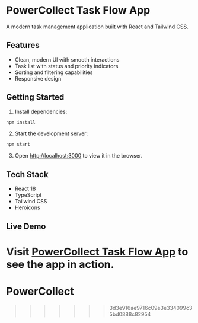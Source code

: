 # PowerCollect Task Flow App

A modern task management application built with React and Tailwind CSS.

## Features

- Clean, modern UI with smooth interactions
- Task list with status and priority indicators
- Sorting and filtering capabilities
- Responsive design

## Getting Started

1. Install dependencies:
```bash
npm install
```

2. Start the development server:
```bash
npm start
```

3. Open [http://localhost:3000](http://localhost:3000) to view it in the browser.

## Tech Stack

- React 18
- TypeScript
- Tailwind CSS
- Heroicons

## Live Demo

Visit [PowerCollect Task Flow App](https://jblankenspoor.github.io/PowerCollect) to see the app in action.
=======
# PowerCollect
>>>>>>> 3d3e916ae9716c09e3e334099c35bd0888c82954
